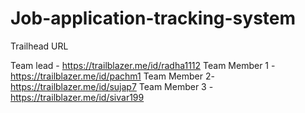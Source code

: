 # Job-application-tracking-system

Trailhead URL

Team lead - https://trailblazer.me/id/radha1112
Team Member 1 -  https://trailblazer.me/id/pachm1
Team Member 2- https://trailblazer.me/id/sujap7
Team Member 3 - https://trailblazer.me/id/sivar199
